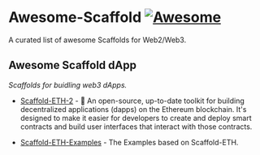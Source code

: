 # Awesome-Scaffold [![Awesome](https://cdn.rawgit.com/sindresorhus/awesome/d7305f38d29fed78fa85652e3a63e154dd8e8829/media/badge.svg)](https://github.com/sindresorhus/awesome)

A curated list of awesome Scaffolds for Web2/Web3.

## Awesome Scaffold dApp

*Scaffolds for buidling web3 dApps.*

* [Scaffold-ETH-2](https://github.com/scaffold-eth/scaffold-eth-2) - 🧪 An open-source, up-to-date toolkit for building decentralized applications (dapps) on the Ethereum blockchain. It's designed to make it easier for developers to create and deploy smart contracts and build user interfaces that interact with those contracts.

* [Scaffold-ETH-Examples](https://github.com/scaffold-eth/scaffold-eth-examples) - The Examples based on Scaffold-ETH.
